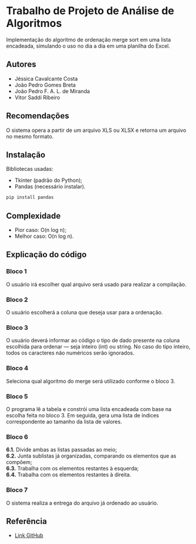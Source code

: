# Trabalho de Projeto de Análise de Algoritmos

Implementação do algoritmo de ordenação merge sort em uma lista encadeada, simulando o uso no dia a dia em uma planilha do Excel.

## Autores

- Jéssica Cavalcante Costa
- João Pedro Gomes Breta
- João Pedro F. A. L. de Miranda
- Vitor Saddi Ribeiro

## Recomendações

O sistema opera a partir de um arquivo XLS ou XLSX e retorna um arquivo no mesmo formato.

## Instalação

Bibliotecas usadas: 
- Tkinter (padrão do Python); 
- Pandas (necessário instalar).

```bash
pip install pandas 
```

## Complexidade
- Pior caso: O(n log n);
- Melhor caso: O(n log n).

## Explicação do código

### Bloco 1
O usuário irá escolher qual arquivo será usado para realizar a compilação.

### Bloco 2
O usuário escolherá a coluna que deseja usar para a ordenação.

### Bloco 3
O usuário deverá informar ao código o tipo de dado presente na coluna escolhida para ordenar — seja inteiro (int) ou string. No caso do tipo inteiro, todos os caracteres não numéricos serão ignorados.

### Bloco 4
Seleciona qual algoritmo do merge será utilizado conforme o bloco 3.

### Bloco 5
O programa lê a tabela e constrói uma lista encadeada com base na escolha feita no bloco 3. Em seguida, gera uma lista de índices correspondente ao tamanho da lista de valores.

### Bloco 6
**6.1.** Divide ambas as listas passadas ao meio;  
**6.2.** Junta sublistas já organizadas, comparando os elementos que as compõem;  
**6.3.** Trabalha com os elementos restantes à esquerda;  
**6.4.** Trabalha com os elementos restantes à direita.

### Bloco 7
O sistema realiza a entrega do arquivo já ordenado ao usuário.

## Referência

- [Link GitHub](https://github.com/Saddin13/TrabalhoPAA)